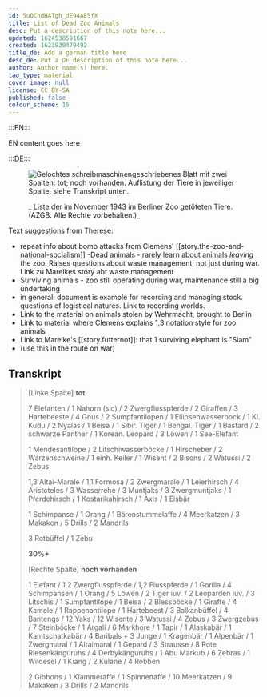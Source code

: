 ```yaml
---
id: 5uQChdHATgh_dE94AE5fX
title: List of Dead Zoo Animals
desc: Put a description of this note here...
updated: 1624538591667
created: 1623930479492
title_de: Add a german title here
desc_de: Put a DE description of this note here...
author: Author name(s) here.
tao_type: material
cover_image: null
license: CC BY-SA
published: false
colour_scheme: 16
---
```


:::EN:::

EN content goes here

:::DE:::

<figure>

![Gelochtes schreibmaschinengeschriebenes Blatt mit zwei Spalten: tot; noch vorhanden. Auflistung der Tiere in jeweiliger Spalte, siehe Transkript unten.](/images/cmw/Liste_tote_Tiere_1943.jpg)

<figcaption>

_ Liste der im November 1943 im Berliner Zoo getöteten Tiere. (AZGB. Alle Rechte vorbehalten.)_

</figcaption>

</figure>

Text suggestions from Therese:
- repeat info about bomb attacks from Clemens' [[story.the-zoo-and-national-socialism]]
-Dead animals - rarely learn about animals _leaving_ the zoo. Raises questions about waste management, not just during war. Link zu Mareikes story abt waste management
- Surviving animals - zoo still operating during war, maintenance still a big undertaking
- in general: document is example for recording and managing stock. questions of logistical natures. Link to recording worlds.
- Link to the material on animals stolen by Wehrmacht, brought to Berlin
- Link to material where Clemens explains 1,3 notation style for zoo animals
- Link to Mareike's [[story.futternot]]: that 1 surviving elephant is "Siam"
- (use this in the route on war)

## Transkript

>[Linke Spalte] **tot**
>
>7 Elefanten / 1 Nahorn (sic) / 2 Zwergflusspferde / 2 Giraffen / 3 Hartebeeste / 4 Gnus / 2 Sumpfantilopen / 1 Ellipsenwasserbock / 1 Kl. Kudu / 2 Nyalas / 1 Beisa / 1 Sibir. Tiger / 1 Bengal. Tiger / 1 Bastard / 2 schwarze Panther / 1 Korean. Leopard / 3 Löwen / 1 See-Elefant
>
>1 Mendesantilope / 2 Litschiwasserböcke / 1 Hirscheber / 2 Warzenschweine / 1 einh. Keiler / 1 Wisent / 2 Bisons / 2 Watussi / 2 Zebus 
>
>1,3 Altai-Marale / 1,1 Formosa / 2 Zwergmarale / 1 Leierhirsch / 4 Aristoteles / 3 Wasserrehe / 3 Muntjaks / 3 Zwergmuntjaks / 1 Pferdehirsch / 1 Kostarikahirsch / 1 Axis / 1 Eisbär
>
>1 Schimpanse / 1 Orang / 1 Bärenstummelaffe / 4 Meerkatzen / 3 Makaken / 5 Drills / 2 Mandrils
>
>3 Rotbüffel / 1 Zebu
>
>**30%+**
>
>[Rechte Spalte] **noch vorhanden**
>
>1 Elefant / 1,2 Zwergflusspferde / 1,2 Flusspferde / 1 Gorilla / 4 Schimpansen / 1 Orang / 5 Löwen / 2 Tiger iuv. / 2 Leoparden iuv. / 3 Litschis / 1 Sumpfantilope / 1 Beisa / 2 Blessböcke / 1 Giraffe / 4 Kamele / 1 Rappenantilope / 1 Hartebeest / 3 Balkanbüffel / 4 Bantengs / 12 Yaks / 12 Wisente / 3 Watussi / 4 Zebus / 3 Zwergzebus / 7 Steinböcke / 1 Argali / 6 Markhore / 1 Tapir / 1 Alaskabär / 1 Kamtschatkabär / 4 Baribals + 3 Junge / 1 Kragenbär / 1 Alpenbär / 1 Zwergmaral / 1 Altaimaral / 1 Gepard / 3 Strausse / 8 Rote Riesenkänguruhs / 4 Derbykänguruhs / 1 Abu Markub / 6 Zebras / 1 Wildesel / 1 Kiang / 2 Kulane / 4 Robben 
>
>2 Gibbons / 1 Klammeraffe / 1 Spinnenaffe / 10 Meerkatzen / 9 Makaken / 3 Drills / 2 Mandrils
>
